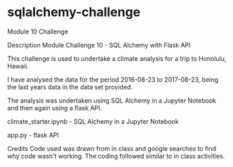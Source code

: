 # sqlalchemy-challenge
Module 10 Challenge

Description
Module Challenge 10 - SQL Alchemy with Flask API

This challenge is used to undertake a climate analysis for a trip to Honolulu, Hawaii.

I have analysed the data for the period 2016-08-23 to 2017-08-23, being the last years data in the data set provided.

The analysis was undertaken using SQL Alchemy in a Jupyter Notebook and then again using a flask API.

climate_starter.ipynb - SQL Alchemy in a Jupyter Notebook

app.py - flask API

Credits
Code used was drawn from in class and google searches to find why code wasn't working. The coding followed similar to in class activities.
